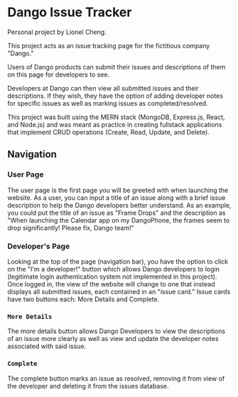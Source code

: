 # Dango Issue Tracker
Personal project by Lionel Cheng.

This project acts as an issue tracking page for the fictitious company "Dango."

Users of Dango products can submit their issues and descriptions of them on this page for developers to see.

Developers at Dango can then view all submitted issues and their descriptions. If they wish, they have the option of adding developer notes for specific issues as well as marking issues as completed/resolved.

This project was built using the MERN stack (MongoDB, Express.js, React, and Node.js) and was meant as practice in creating fullstack applications that implement CRUD operations (Create, Read, Update, and Delete).

## Navigation
### User Page
The user page is the first page you will be greeted with when launching the website. As a user, you can input a title of an issue along with a brief issue description to help the Dango developers better understand. As an example, you could put the title of an issue as "Frame Drops" and the description as "When launching the Calendar app on my DangoPhone, the frames seem to drop significantly! Please fix, Dango team!"
### Developer's Page
Looking at the top of the page (navigation bar), you have the option to click on the "I'm a developer!" button which allows Dango developers to login (legitimate login authentication system not implemented in this project). Once logged in, the view of the website will change to one that instead displays all submitted issues, each contained in an "issue card." Issue cards have two buttons each: More Details and Complete.

### `More Details`
The more details button allows Dango Developers to view the descriptions of an issue more clearly as well as view and update the developer notes associated with said issue.
### `Complete`
The complete button marks an issue as resolved, removing it from view of the developer and deleting it from the issues database.